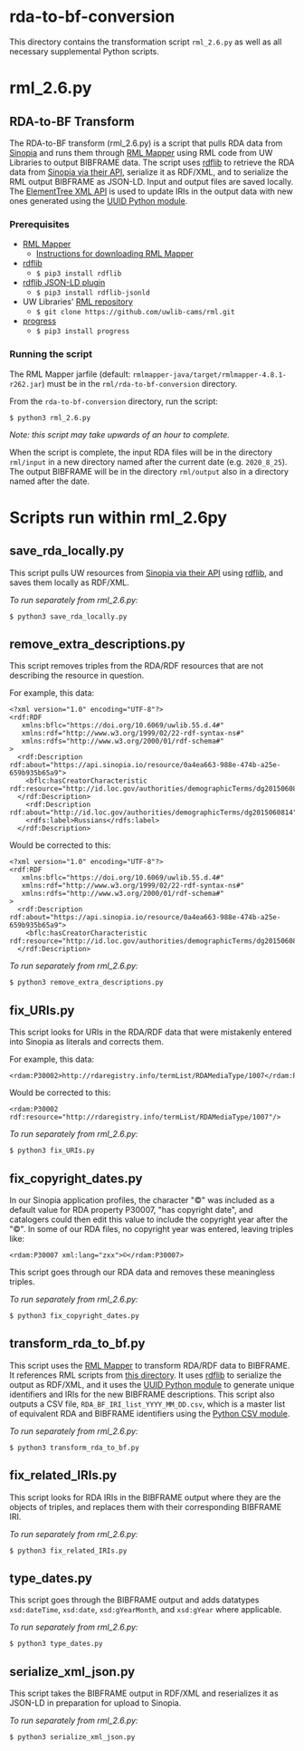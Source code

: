 # rda-to-bf-conversion
This directory contains the transformation script `rml_2.6.py` as well as all necessary supplemental Python scripts.

# rml_2.6.py
## RDA-to-BF Transform

The RDA-to-BF transform (rml_2.6.py) is a script that pulls RDA data from [Sinopia](https://sinopia.io/) and runs them through [RML Mapper](https://github.com/RMLio/rmlmapper-java) using RML code from UW Libraries to output BIBFRAME data. The script uses [rdflib](https://rdflib.readthedocs.io/en/stable/) to retrieve the RDA data from [Sinopia via their API](https://ld4p.github.io/sinopia_api/), serialize it as RDF/XML, and to serialize the RML output BIBFRAME as JSON-LD. Input and output files are saved locally. The [ElementTree XML API](https://docs.python.org/3/library/xml.etree.elementtree.html) is used to update IRIs in the output data with new ones generated using the [UUID Python module](https://docs.python.org/3/library/uuid.html).

### Prerequisites
 - [RML Mapper](https://github.com/RMLio/rmlmapper-java)
    - [Instructions for downloading RML Mapper](https://docs.google.com/document/d/1ufe8nBblVOsVX0HGARHVScPS8arS7cnT0pGPumetdU4/edit?usp=sharing)
 - [rdflib](https://rdflib.readthedocs.io/en/stable/)
    - `$ pip3 install rdflib`
 - [rdflib JSON-LD plugin](https://github.com/RDFLib/rdflib-jsonld)
    - `$ pip3 install rdflib-jsonld`
 - UW Libraries' [RML repository](https://github.com/uwlib-cams/rml)
    - `$ git clone https://github.com/uwlib-cams/rml.git`
 - [progress](https://pypi.org/project/progress/)
    - `$ pip3 install progress`

### Running the script
The RML Mapper jarfile (default: `rmlmapper-java/target/rmlmapper-4.8.1-r262.jar`) must be in the `rml/rda-to-bf-conversion` directory.

From the `rda-to-bf-conversion` directory, run the script:
```
$ python3 rml_2.6.py
```

_Note: this script may take upwards of an hour to complete._

When the script is complete, the input RDA files will be in the directory `rml/input` in a new directory named after the current date (e.g. `2020_8_25`). The output BIBFRAME will be in the directory `rml/output` also in a directory named after the date.

# Scripts run within rml_2.6py
## save_rda_locally.py
This script pulls UW resources from [Sinopia via their API](https://ld4p.github.io/sinopia_api/) using [rdflib](https://rdflib.readthedocs.io/en/stable/), and saves them locally as RDF/XML.

_To run separately from rml_2.6.py:_
```
$ python3 save_rda_locally.py
```

## remove_extra_descriptions.py
This script removes triples from the RDA/RDF resources that are not describing the resource in question.

For example, this data:
```
<?xml version="1.0" encoding="UTF-8"?>
<rdf:RDF
   xmlns:bflc="https://doi.org/10.6069/uwlib.55.d.4#"
   xmlns:rdf="http://www.w3.org/1999/02/22-rdf-syntax-ns#"
   xmlns:rdfs="http://www.w3.org/2000/01/rdf-schema#"
>
  <rdf:Description rdf:about="https://api.sinopia.io/resource/0a4ea663-988e-474b-a25e-659b935b65a9">
    <bflc:hasCreatorCharacteristic rdf:resource="http://id.loc.gov/authorities/demographicTerms/dg2015060814"/>
  </rdf:Description>
	<rdf:Description rdf:about="http://id.loc.gov/authorities/demographicTerms/dg2015060814">
    <rdfs:label>Russians</rdfs:label>
  </rdf:Description>
```

Would be corrected to this:
```
<?xml version="1.0" encoding="UTF-8"?>
<rdf:RDF
   xmlns:bflc="https://doi.org/10.6069/uwlib.55.d.4#"
   xmlns:rdf="http://www.w3.org/1999/02/22-rdf-syntax-ns#"
   xmlns:rdfs="http://www.w3.org/2000/01/rdf-schema#"
>
  <rdf:Description rdf:about="https://api.sinopia.io/resource/0a4ea663-988e-474b-a25e-659b935b65a9">
    <bflc:hasCreatorCharacteristic rdf:resource="http://id.loc.gov/authorities/demographicTerms/dg2015060814"/>
  </rdf:Description>
```

_To run separately from rml_2.6.py:_
```
$ python3 remove_extra_descriptions.py
```

## fix_URIs.py

This script looks for URIs in the RDA/RDF data that were mistakenly entered into Sinopia as literals and corrects them.

For example, this data:
```
<rdam:P30002>http://rdaregistry.info/termList/RDAMediaType/1007</rdam:P30002>
```
Would be corrected to this:
```
<rdam:P30002 rdf:resource="http://rdaregistry.info/termList/RDAMediaType/1007"/>
```

_To run separately from rml_2.6.py:_
```
$ python3 fix_URIs.py
```

## fix_copyright_dates.py

In our Sinopia application profiles, the character "©" was included as a default value for RDA property P30007, "has copyright date", and catalogers could then edit this value to include the copyright year after the "©". In some of our RDA files, no copyright year was entered, leaving triples like:
```
<rdam:P30007 xml:lang="zxx">©</rdam:P30007>
```
This script goes through our RDA data and removes these meaningless triples.

_To run separately from rml_2.6.py:_
```
$ python3 fix_copyright_dates.py
```

## transform_rda_to_bf.py

This script uses the [RML Mapper](https://github.com/RMLio/rmlmapper-java) to transform RDA/RDF data to BIBFRAME. It references RML scripts from [this directory](https://github.com/uwlib-cams/rml/tree/master/generateRML/rmlOutput). It uses [rdflib](https://rdflib.readthedocs.io/en/stable/) to serialize the output as RDF/XML, and it uses the [UUID Python module](https://docs.python.org/3/library/uuid.html) to generate unique identifiers and IRIs for the new BIBFRAME descriptions. This script also outputs a CSV file, `RDA_BF_IRI_list_YYYY_MM_DD.csv`, which is a master list of equivalent RDA and BIBFRAME identifiers using the [Python CSV module](https://docs.python.org/3/library/csv.html).

_To run separately from rml_2.6.py:_
```
$ python3 transform_rda_to_bf.py
```

## fix_related_IRIs.py

This script looks for RDA IRIs in the BIBFRAME output where they are the objects of triples, and replaces them with their corresponding BIBFRAME IRI.

_To run separately from rml_2.6.py:_
```
$ python3 fix_related_IRIs.py
```

## type_dates.py

This script goes through the BIBFRAME output and adds datatypes `xsd:dateTime`, `xsd:date`, `xsd:gYearMonth`, and `xsd:gYear` where applicable.

_To run separately from rml_2.6.py:_
```
$ python3 type_dates.py
```

## serialize_xml_json.py

This script takes the BIBFRAME output in RDF/XML and reserializes it as JSON-LD in preparation for upload to Sinopia.

_To run separately from rml_2.6.py:_
```
$ python3 serialize_xml_json.py
```

